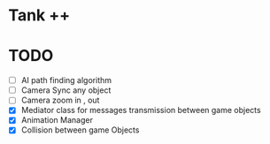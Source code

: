 # Tank ++ 

# TODO
- [ ] AI path finding algorithm
- [ ] Camera Sync any object
- [ ] Camera zoom in  , out
- [X] Mediator class for messages transmission between game objects
- [X] Animation Manager
- [X] Collision between game Objects 